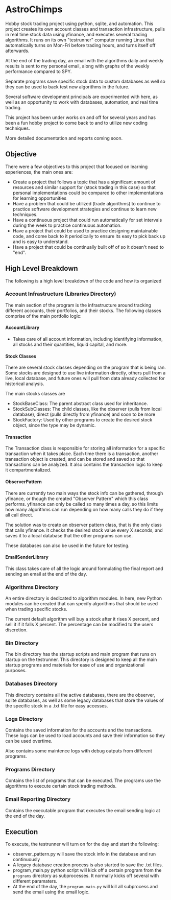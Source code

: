# AstroChimps
Hobby stock trading project using python, sqlite, and automation. This project creates its own account classes and transaction infrastructure, pulls in real time stock data using yfinance, and executes several trading algorithms. It runs on its own "testrunner" computer running Linux that automatically turns on Mon-Fri before trading hours, and turns itself off afterwards.

At the end of the trading day, an email with the algorithms daily and weekly results is sent to my personal email, along with graphs of the weekly performance compared to SPY.

Separate programs save specific stock data to custom databases as well so they can be used to back test new algorithms in the future.

Several software development principals are experimented with here, as well as an opportunity to work with databases, automation, and real time trading.

This project has been under works on and off for several years and has been a fun hobby project to come back to and to utilize new coding techniques.

More detailed documentation and reports coming soon.

## Objective
There were a few objectives to this project that focused on learning experiences, the main ones are:
- Create a project that follows a topic that has a significant amount of resources and similar support for (stock trading in this case) so that personal implementations could be compared to other implementations for learning opportunities
- Have a problem that could be utilized (trade algorithms) to continue to practice software development strategies and continue to learn new techniques. 
- Have a continuous project that could run automatically for set intervals during the week to practice continuous automation.
- Have a project that could be used to practice designing maintainable code, and come back to it periodically to ensure its easy to pick back up and is easy to understand.
- Have a project that could be continually built off of so it doesn't need to "end".


## High Level Breakdown
The following is a high level breakdown of the code and how its organized

### Account Infrastructure (Libraries Directory)
The main section of the program is the infrastructure around tracking different accounts, their portfolios, and their stocks. The following classes comprise of the main portfolio logic:

#### AccountLibrary
- Takes care of all account information, including identifying information, all stocks and their quantities, liquid capital, and more.

#### Stock Classes
There are several stock classes depending on the program that is being ran. Some stocks are designed to use live information directly, others pull from a live, local database, and future ones will pull from data already collected for historical analysis.

The main stocks classes are
- StockBaseClass: The parent abstract class used for inheritance.
- StockSubClasses: The child classes, like the observer (pulls from local database), direct (pulls directly from yfinance) and soon to be more
- StockFactory: Used by other programs to create the desired stock object, since the type may be dynamic.

#### Transaction
The Transaction class is responsible for storing all information for a specific transaction when it takes place. Each time there is a transaction, another transaction object is created, and can be stored and saved so that transactions can be analyzed. It also contains the transaction logic to keep it compartmentalized.

#### ObserverPattern
There are currently two main ways the stock info can be gathered, through yfinance, or though the created "Observer Pattern" which this class performs. yfinance can only be called so many times a day, so this limits how many algorithms can run depending on how many calls they do if they all call direct.

The solution was to create an observer pattern class, that is the only class that calls yfinance. It checks the desired stock value every X seconds, and saves it to a local database that the other programs can use.

These databases can also be used in the future for testing.

#### EmailSenderLibrary
This class takes care of all the logic around formulating the final report and sending an email at the end of the day.

### Algorithms Directory
An entire directory is dedicated to algorithm modules. In here, new Python modules can be created that can specify algorithms that should be used when trading specific stocks. 

The current default algorithm will buy a stock after it rises X percent, and sell it if it falls X percent. The percentage can be modified to the users discretion.

### Bin Directory
The bin directory has the startup scripts and main program that runs on startup on the testrunner. This directory is designed to keep all the main startup programs and materials for ease of use and organizational purposes.  

### Databases Directory
This directory contains all the active databases, there are the observer, sqlite databases, as well as some legacy databases that store the values of the specific stock in a .txt file for easy accesses.

### Logs Directory
Contains the saved information for the accounts and the transactions. These logs can be used to load accounts and save their information so they can be used overtime.

Also contains some maintence logs with debug outputs from different programs.

### Programs Directory
Contains the list of programs that can be executed. The programs use the algorithms to execute certain stock trading methods.

### Email Reporting Directory
Contains the executable program that executes the email sending logic at the end of the day.

## Execution
To execute, the testrunner will turn on for the day and start the following:
- observer_pattern.py will save the stock info in the database and run continuously
- A legacy database creation process is also started to save the .txt files.
- program_main.py python script will kick off a certain program from the `programs` directory as subprocesses. It normally kicks off several with different paramaters.
- At the end of the day, the `program_main.py` will kill all subprocess and send the email using the email logic.


